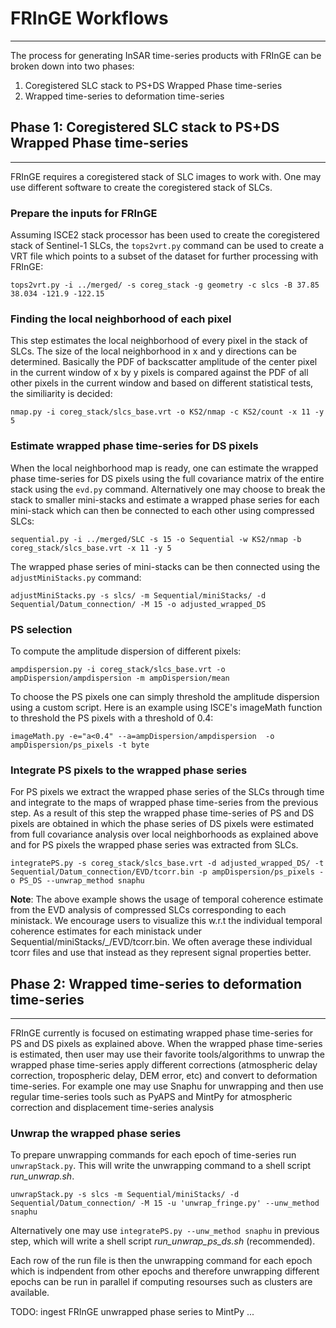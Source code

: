 # FRInGE Workflows
------

The process for generating InSAR time-series products with FRInGE can be broken down into two phases:

1. Coregistered SLC stack to PS+DS Wrapped Phase time-series
2. Wrapped time-series to deformation time-series


## Phase 1: Coregistered SLC stack to PS+DS Wrapped Phase time-series
-----------

FRInGE requires a coregistered stack of SLC images to work with. One may use different software to create the coregistered stack of SLCs. 

### Prepare the inputs for FRInGE 

Assuming ISCE2 stack processor has been used to create the coregistered stack of Sentinel-1 SLCs, the `tops2vrt.py` command can be used to create a VRT file which points to a subset of the dataset for further processing with FRInGE:

```
tops2vrt.py -i ../merged/ -s coreg_stack -g geometry -c slcs -B 37.85 38.034 -121.9 -122.15
```

### Finding the local neighborhood of each pixel

This step estimates the local neighborhood of every pixel in the stack of SLCs. The size of the local neighborhood in x and y directions can be determined. Basically the PDF of backscatter amplitude of the center pixel in the current window of x by y pixels is compared against the PDF of all other pixels in the current window and based on different statistical tests, the similiarity is decided: 

```
nmap.py -i coreg_stack/slcs_base.vrt -o KS2/nmap -c KS2/count -x 11 -y 5
```

### Estimate wrapped phase time-series for DS pixels

When the local neighborhood map is ready, one can estimate the wrapped phase time-series for DS pixels using the full covariance matrix of the entire stack using the `evd.py` command. Alternatively one may choose to break the stack to smaller mini-stacks and estimate a wrapped phase series for each mini-stack which can then be connected to each other using compressed SLCs: 

```
sequential.py -i ../merged/SLC -s 15 -o Sequential -w KS2/nmap -b coreg_stack/slcs_base.vrt -x 11 -y 5
```

The wrapped phase series of mini-stacks can be then connected using the `adjustMiniStacks.py` command:

```
adjustMiniStacks.py -s slcs/ -m Sequential/miniStacks/ -d Sequential/Datum_connection/ -M 15 -o adjusted_wrapped_DS
```

### PS selection

To compute the amplitude dispersion of different pixels:

```
ampdispersion.py -i coreg_stack/slcs_base.vrt -o ampDispersion/ampdispersion -m ampDispersion/mean
```

To choose the PS pixels one can simply threshold the amplitude dispersion using a custom script. Here is an example using ISCE's imageMath function to threshold the PS pixels with a threshold of 0.4: 

```
imageMath.py -e="a<0.4" --a=ampDispersion/ampdispersion  -o ampDispersion/ps_pixels -t byte
```

### Integrate PS pixels to the wrapped phase series

For PS pixels we extract the wrapped phase series of the SLCs through time and integrate to the maps of wrapped phase time-series from the previous step. As a result of this step the wrapped phase time-series of PS and DS pixels are obtained in which the phase series of DS pixels were estimated from full covariance analysis over local neighborhoods as explained above and for PS pixels the wrapped phase series was extracted from SLCs.

```
integratePS.py -s coreg_stack/slcs_base.vrt -d adjusted_wrapped_DS/ -t Sequential/Datum_connection/EVD/tcorr.bin -p ampDispersion/ps_pixels -o PS_DS --unwrap_method snaphu
```

**Note**: The above example shows the usage of temporal coherence estimate from the EVD analysis of compressed SLCs corresponding to each ministack. We encourage users to visualize this w.r.t the individual temporal coherence estimates for each ministack under Sequential/miniStacks/*_*/EVD/tcorr.bin. We often average these individual tcorr files and use that instead as they represent signal properties better. 

## Phase 2: Wrapped time-series to deformation time-series
-----------

FRInGE currently is focused on estimating wrapped phase time-series for PS and DS pixels as explained above. When the wrapped phase time-series is estimated, then user may use their favorite tools/algorithms to unwrap the wrapped phase time-series apply different corrections (atmospheric delay correction, tropospheric delay, DEM error, etc) and convert to deformation time-series. For example one may use Snaphu for unwrapping and then use regular time-series tools such as PyAPS and MintPy for atmospheric correction and displacement time-series analysis

### Unwrap the wrapped phase series

To prepare unwrapping commands for each epoch of time-series run `unwrapStack.py`. This will write the unwrapping command to a shell script _run_unwrap.sh_.

```
unwrapStack.py -s slcs -m Sequential/miniStacks/ -d Sequential/Datum_connection/ -M 15 -u 'unwrap_fringe.py' --unw_method snaphu
```

Alternatively one may use `integratePS.py --unw_method snaphu` in previous step, which will write a shell script _run_unwrap_ps_ds.sh_ (recommended).

Each row of the run file is then the unwrapping command for each epoch which is indpendent from other epochs and therefore unwrapping different epochs can be run in parallel if computing resourses such as clusters are available.  

TODO: 
ingest FRInGE unwrapped phase series to MintPy ...
